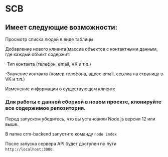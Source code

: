 # SCB

## Имеет следующие возможности:
Просмотр списка людей в виде таблицы

Добавление нового клиента(массив объектов с контактными данным, где каждый объект содержит:

-Тип контакта (телефон, email, VK и т.п.)

-Значение контакта (номер телефона, адрес email, ссылка на страницу в VK и т.п.)

Изменение информации о существующем клиенте




 ### Для работы с данной сборкой в новом проекте, клонируйте все содержимое репозитория.

Перед запуском убедитесь, что вы установили Node.js версии 12 или выше.

В папке crm-backend запустите команду `node index`

После запуска сервера API будет доступен по пути `http://localhost:3000`.


